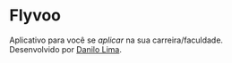 # Flyvoo

Aplicativo para você se _aplicar_ na sua carreira/faculdade. <br>
Desenvolvido por [Danilo Lima](https://github.com/oculosdanilo).
